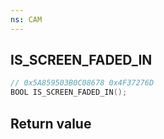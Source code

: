 ```yaml
---
ns: CAM
---
```

## IS_SCREEN_FADED_IN

```c
// 0x5A859503B0C08678 0x4F37276D
BOOL IS_SCREEN_FADED_IN();
```


## Return value
